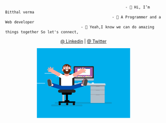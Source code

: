                                                          - 👋 Hi, I’m Bitthal verma
                                                    - 👀 A Programmer and a Web developer
                                      - 🌱 Yeah,I know we can do amazing things together So let's connect,
   <p align="center"><a href="https://www.linkedin.com/in/bitthal-verma-17383520a/"> @ Linkedin</a> | <a href="https://twitter.com/verma_bitthal">@ Twitter</a></p>
     <!-- <p align="center"><img align="right" alt="GIF of Me"       src="https://camo.githubusercontent.com/ce00948324d9e3916e58d7fbf02aefba981cc878b2f0bdd2465b10d32c4e986c/68747470733a2f2f6d656469612e67697068792e636f6d2f6d656469612f785541376264704c78516873535164796f672f67697068792e676966" style="max-width: 100%;"></p>--->
     <p align="center"><img src="https://github.com/himanshu010/himanshu010/raw/master/1.gif" width="300px" align="center" style="max-width: 100%;"></p>

                                                        
<!---
bcoder4702/bcoder4702 is a ✨ special ✨ repository because its `README.md` (this file) appears on your GitHub profile.
You can click the Preview link to take a look at your changes.
--->
